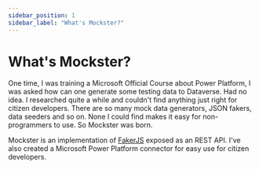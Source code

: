 ```yaml
---
sidebar_position: 1
sidebar_label: "What's Mockster?"
---
```


# What's Mockster?

One time, I was training a Microsoft Official Course about Power Platform, I was asked how can one generate some testing data to Dataverse. Had no idea. I researched quite a while and couldn't find anything just right for citizen developers. There are so many mock data generators, JSON fakers, data seeders and so on. None I could find makes it easy for non-programmers to use. So Mockster was born. 

Mockster is an implementation of [FakerJS](https://fakerjs.dev) exposed as an REST API. I've also created a Microsoft Power Platform connector for easy use for citizen developers.